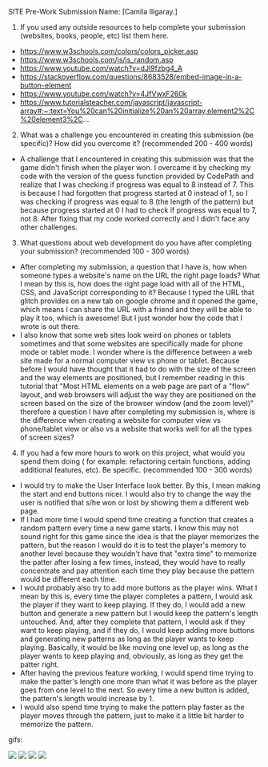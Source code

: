 SITE Pre-Work Submission
Name: [Camila Iligaray.]

1. If you used any outside resources to help complete your submission 
(websites, books, people, etc) list them here. 
- https://www.w3schools.com/colors/colors_picker.asp
- https://www.w3schools.com/js/js_random.asp
- https://www.youtube.com/watch?v=dJl9fzbg4_A
- https://stackoverflow.com/questions/8683528/embed-image-in-a-button-element
- https://www.youtube.com/watch?v=4JfVwxF260k
- https://www.tutorialsteacher.com/javascript/javascript-array#:~:text=You%20can%20initialize%20an%20array,element2%2C%20element3%2C...

2. What was a challenge you encountered in creating this submission 
(be specific)? How did you overcome it? (recommended 200 - 400 words) 

- A challenge that I encountered in creating this submission was that the game didn't finish when the player won. 
I overcame it by checking my code with the version of the guess function provided by CodePath and realize that I was 
checking if progress was equal to 8 instead of 7. This is because I had forgotten that progress started at 0 instead of 1, 
so I was checking if progress was equal to 8 (the length of the pattern) but because progress started at 0 I had to check if 
progress was equal to 7, not 8. After fixing that my code worked correctly and I didn't face any other challenges.


3. What questions about web development do you have after completing your submission? 
(recommended 100 - 300 words) 

- After completing my submission, a question that I have is, how when someone types a website's name on the URL the right page loads?
What I mean by this is, how does the right page load with all of the HTML, CSS, and JavaScript corresponding to it? 
Because I typed the URL that glitch provides on a new tab on google chrome and it opened the game, which means I can share the 
URL with a friend and they will be able to play it too, which is awesome! But I just wonder how the code that I wrote is out there.
- I also know that some web sites look weird on phones or tablets sometimes and that some websites 
are specifically made for phone mode or tablet mode. I wonder where is the difference between a web site made 
for a normal computer view vs phone or tablet. Because before I would have thought that it had to do with 
the size of the screen and the way elements are positioned, but I remember reading in this tutorial that "Most 
HTML elements on a web page are part of a "flow" layout, and web browsers will adjust the way they are positioned 
on the screen based on the size of the browser window (and the zoom level)" therefore a question I have after 
completing my submission is, where is the difference when creating a website for computer view vs phone/tablet view
or also vs a website that works well for all the types of screen sizes?


4. If you had a few more hours to work on this project, what would you spend them doing (
for example: refactoring certain functions, adding additional features, etc). 
Be specific. (recommended 100 - 300 words) 

- I would try to make the User Interface look better. By this, I mean making the start and end buttons nicer. I would also try to change the way the user is notified that s/he won or lost by showing them a different web page.
- If I had more time I would spend time creating a function that creates a random pattern every time a new game starts. I know this may not sound right for this game since the idea is that the player memorizes the pattern, but the reason I would do it is to test the player's memory to another level because they wouldn't have that "extra time" to memorize the patter after losing a few times, instead, they would have to really concentrate and pay attention each time they play because the pattern would be different each time.
- I would probably also try to add more buttons as the player wins.
What I mean by this is, every time the player completes a pattern, I would ask the player if they want to keep playing. If they do, I would add a new button and generate a new pattern but I would keep the pattern's length untouched. And, after they complete that pattern, I would ask if they want to keep playing, and if they do, I would keep adding more buttons and generating new patterns as long as the player wants to keep playing. Basically, it would be like moving one level up, as long as the player wants to keep playing and, obviously, as long as they get the patter right.
- After having the previous feature working, I would spend time trying to make the patter's length one more than what it was before as the player goes from one level to the next. So every time a new button is added, the pattern's length would increase by 1.
- I would also spend time trying to make the pattern play faster as the player moves through the pattern, just to make it a little bit harder to memorize the pattern.



gifs:

![](https://i.imgur.com/Kf8fVHg.gif)
![](https://i.imgur.com/3E3222U.gif)
![](https://i.imgur.com/lPB5vDf.gif)
![](https://i.imgur.com/XzX5lmc.gif)

